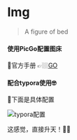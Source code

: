 # Img
> A figure of bed



#### 使用PicGo配置图床

🎉官方手册 👉🏼[GO](https://picgo.github.io/PicGo-Doc/zh/guide/config.html#github%E5%9B%BE%E5%BA%8A)

#### 配合typora使用🤓

🎉下面是具体配置

![typora配置](https://gitee.com/fintinger/figure-bed/raw/master//images/20201001115650.png)

这感觉，直接升天！🐱‍🐉

